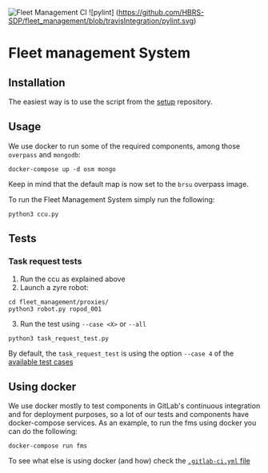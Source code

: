 ![Fleet Management CI](https://github.com/HBRS-SDP/fleet_management/workflows/Fleet%20Management%20CI/badge.svg) ![pylint] (https://github.com/HBRS-SDP/fleet_management/blob/travisIntegration/pylint.svg)

# Fleet management System

## Installation

The easiest way is to use the script from the [setup](https://git.ropod.org/ropod/ccu/setup) repository.

## Usage

We use docker to run some of the required components, among those `overpass` and `mongodb`:

```
docker-compose up -d osm mongo
```

Keep in mind that the default map is now set to the `brsu` overpass image.

To run the Fleet Management System simply run the following:
```
python3 ccu.py
```

## Tests

### Task request tests

 1. Run the ccu as explained above
 2. Launch a zyre robot:  

```
cd fleet_management/proxies/
python3 robot.py ropod_001
```

3. Run the test using `--case <X>` or `--all`
```
python3 task_request_test.py
```

  By default, the `task_request_test` is using the option `--case 4` of the [available test cases](fleet_management/test/fixtures/msgs/task/requests/brsu/test-cases.yaml)

## Using docker

We use docker mostly to test components in GitLab's continuous integration and for deployment purposes, so
a lot of our tests and components have docker-compose services. As an example, to run the fms using docker you can do the following: 

```
docker-compose run fms
```

To see what else is using docker (and how) check the [`.gitlab-ci.yml` file](.gitlab-ci.yml)
